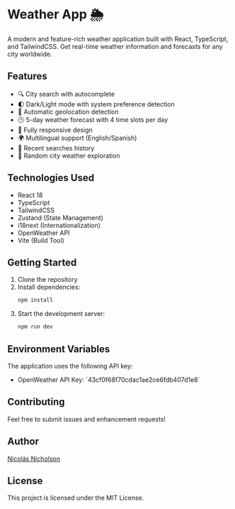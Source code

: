 # Weather App 🌦️

A modern and feature-rich weather application built with React, TypeScript, and TailwindCSS. Get real-time weather information and forecasts for any city worldwide.

## Features

- 🔍 City search with autocomplete
- 🌓 Dark/Light mode with system preference detection
- 📍 Automatic geolocation detection
- 🕒 5-day weather forecast with 4 time slots per day
- 📱 Fully responsive design
- 🌍 Multilingual support (English/Spanish)
- 📝 Recent searches history
- 🎯 Random city weather exploration

## Technologies Used

- React 18
- TypeScript
- TailwindCSS
- Zustand (State Management)
- i18next (Internationalization)
- OpenWeather API
- Vite (Build Tool)

## Getting Started

1. Clone the repository
2. Install dependencies:
   ```bash
   npm install
   ```
3. Start the development server:
   ```bash
   npm run dev
   ```

## Environment Variables

The application uses the following API key:
- OpenWeather API Key: \`43cf0f68f70cdac1ae2ce6fdb407d1e8\`

## Contributing

Feel free to submit issues and enhancement requests!

## Author

[Nicolás Nicholson](https://www.linkedin.com/in/nicolasnicholson/)

## License

This project is licensed under the MIT License.